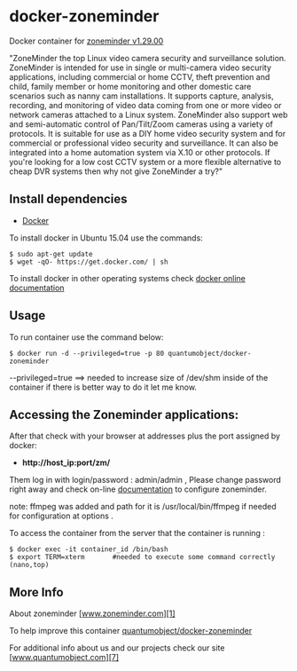 # docker-zoneminder

Docker container for [zoneminder v1.29.00][3]

"ZoneMinder the top Linux video camera security and surveillance solution. ZoneMinder is intended for use in single or multi-camera video security applications, including commercial or home CCTV, theft prevention and child, family member or home monitoring and other domestic care scenarios such as nanny cam installations. It supports capture, analysis, recording, and monitoring of video data coming from one or more video or network cameras attached to a Linux system. ZoneMinder also support web and semi-automatic control of Pan/Tilt/Zoom cameras using a variety of protocols. It is suitable for use as a DIY home video security system and for commercial or professional video security and surveillance. It can also be integrated into a home automation system via X.10 or other protocols. If you're looking for a low cost CCTV system or a more flexible alternative to cheap DVR systems then why not give ZoneMinder a try?"

## Install dependencies

  - [Docker][2]

To install docker in Ubuntu 15.04 use the commands:

    $ sudo apt-get update
    $ wget -qO- https://get.docker.com/ | sh

 To install docker in other operating systems check [docker online documentation][4]

## Usage

To run container use the command below:

    $ docker run -d --privileged=true -p 80 quantumobject/docker-zoneminder

--privileged=true  ==> needed to increase size of /dev/shm  inside of the container if there is better way to do it let me know.

## Accessing the Zoneminder applications:

After that check with your browser at addresses plus the port assigned by docker:

  - **http://host_ip:port/zm/**

Them log in with login/password : admin/admin , Please change password right away and check on-line [documentation][6] to configure zoneminder.

note: ffmpeg was added and path for it is /usr/local/bin/ffmpeg  if needed for configuration at options .

To access the container from the server that the container is running :

    $ docker exec -it container_id /bin/bash
    $ export TERM=xterm       #needed to execute some command correctly (nano,top)

## More Info

About zoneminder [www.zoneminder.com][1]

To help improve this container [quantumobject/docker-zoneminder][5]

For additional info about us and our projects check our site [www.quantumobject.com][7]

[1]:http://www.zoneminder.com/
[2]:https://www.docker.com
[3]:http://www.zoneminder.com/downloads
[4]:http://docs.docker.com
[5]:https://github.com/QuantumObject/docker-zoneminder
[6]:http://www.zoneminder.com/wiki/index.php/Documentation
[7]:http://www.quantumobject.com
